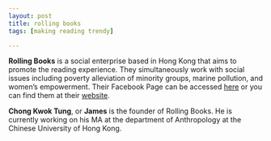 ```yaml
---
layout: post
title: rolling books
tags: [making reading trendy]

---
```


**Rolling Books** is a social enterprise based in Hong Kong that aims to promote the reading experience. They simultaneously work with social issues including poverty alleviation of minority groups, marine pollution, and women’s empowerment. Their Facebook Page can be accessed [here]( https://www.facebook.com/RollingBooksHK/) or you can find them at their [website]( http://www.rollingbooks.hk/home/).

<!--more-->

**Chong Kwok Tung**, or **James** is the founder of Rolling Books. He is currently working on his MA at the department of Anthropology at the Chinese University of Hong Kong.
